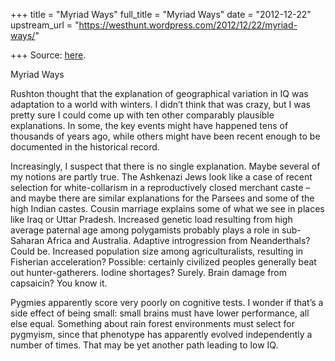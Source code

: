 +++
title = "Myriad Ways"
full_title = "Myriad Ways"
date = "2012-12-22"
upstream_url = "https://westhunt.wordpress.com/2012/12/22/myriad-ways/"

+++
Source: [here](https://westhunt.wordpress.com/2012/12/22/myriad-ways/).

Myriad Ways

Rushton thought that the explanation of geographical variation in IQ was
adaptation to a world with winters. I didn’t think that was crazy, but
I was pretty sure I could come up with ten other comparably plausible
explanations.  In some, the key events might have happened tens of
thousands of years ago, while others might have been recent enough to be
documented in the historical record.

Increasingly, I suspect that there is no single explanation. Maybe
several of my notions are partly true. The Ashkenazi Jews look like a
case of recent selection for white-collarism in a reproductively closed
merchant caste – and maybe there are similar explanations for the
Parsees and some of the high Indian castes.  Cousin marriage explains
some of what we see in places like Iraq or Uttar Pradesh. Increased
genetic load resulting from high average paternal age among polygamists
probably plays a role in sub-Saharan Africa and Australia. Adaptive
introgression from Neanderthals? Could be. Increased population size
among agriculturalists, resulting in Fisherian acceleration? Possible:
certainly civilized peoples generally beat out hunter-gatherers. Iodine
shortages? Surely.  Brain damage from capsaicin? You know it.

Pygmies apparently score very poorly on cognitive tests. I wonder if
that’s a side effect of being small: small brains must have lower
performance, all else equal. Something about rain forest environments
must select for pygmyism, since that phenotype has apparently evolved
independently a number of times. That may be yet another path leading
to low IQ.









